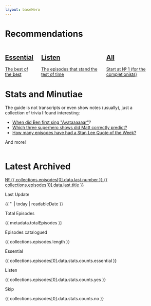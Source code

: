 ```yaml
---
layout: baseHero
---
```

<div class="content home">
    
<h1>Recommendations</h1>
<div class="columns recommendations">
    <div class="column is-one-third">
        <a href="/episodes/?r=essential">
            <div class="notification is-primary">
                <h2>Essential</h2>
                The best of the best
            </div>
        </a>
    </div>
    <div class="column is-one-third">
        <a href="/episodes/?r=listen">
            <div class="notification is-success">
                <h2>Listen</h2>
                The episodes that stand the test of time
            </div>
        </a>
    </div>
    <div class="column is-one-third">
        <a href="/episodes/0001-pilot/">
            <div class="notification is-danger">
                <h2>All</h2>
                Start at № 1 (for the completionists)
            </div>
        </a>
    </div>
</div>

<div class="columns historical-record">
    <div class="column is-half">
        <h1>Stats and Minutiae</h1>
            The guide is not transcripts or even show notes (usually), just a collection of trivia I found interesting:

- [When did Ben first sing "Avataaaaaar"](/0015-top-5-sci-fi-worlds)?
- [Which three superhero shows did Matt correctly predict?](/0029-superhero-summer-movies-recap)
- [How many episodes have had a Stan Lee Quote of the Week?](/stats)

And more!
    </div>
</div>

<div class="last-episode">
    <h1>Latest Archived</h1>
    <a href="{{ collections.episodes[0].data.last.url }}">
        № {{ collections.episodes[0].data.last.number }} {{ collections.episodes[0].data.last.title }}
    </a>
</div>

<div class="level stats">
    <div class="level-item has-text-centered">
        <div>
            <p class="heading">Last Update</p>
            <p class="title">{{ '' | today | readableDate }}</p>
        </div>
    </div>
    <div class="level-item has-text-centered">
        <div>
            <p class="heading">Total Episodes</p>
            <p class="title">{{ metadata.totalEpisodes }}</p>
        </div>
    </div>
    <div class="level-item has-text-centered">
        <div>
            <p class="heading">Episodes catalogued</p>
            <p class="title">{{ collections.episodes.length }}</p>
        </div>
    </div>
    <div class="level-item has-text-centered">
        <div>
            <p class="heading">Essential</p>
            <p class="title">{{ collections.episodes[0].data.stats.counts.essential }}</p>
        </div>
    </div>
    <div class="level-item has-text-centered">
        <div>
            <p class="heading">Listen</p>
            <p class="title">{{ collections.episodes[0].data.stats.counts.yes }}</p>
        </div>
    </div>
    <div class="level-item has-text-centered">
        <div>
            <p class="heading">Skip</p>
            <p class="title">{{ collections.episodes[0].data.stats.counts.no }}</p>
        </div>
    </div>
</div>
</div>